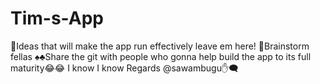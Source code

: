 # Tim-s-App
👀Ideas that will make the app run effectively leave em here!
💭Brainstorm fellas
♠️♣️Share the git with people who gonna help build the app to its full maturity😂😂
I know I know
Regards @sawambugu✋🗨
